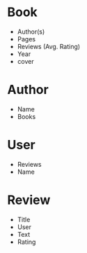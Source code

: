 # Book
- Author(s)
- Pages
- Reviews (Avg. Rating)
- Year
- cover

# Author
- Name
- Books

# User
- Reviews
- Name

# Review
- Title
- User
- Text
- Rating
